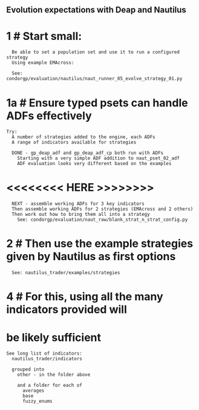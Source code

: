 ## Evolution expectations with Deap and Nautilus

  # 1 # Start small:
      Be able to set a population set and use it to run a configured strategy
      Using example EMAcross:

      See: condorgp/evaluation/nautilus/naut_runner_05_evolve_strategy_01.py

  # 1a # Ensure typed psets can handle ADFs effectively
    Try:
      A number of strategies added to the engine, each ADFs
      A range of indicators available for strategies

      DONE - gp_deap_adf and gp_deap_adf_cp both run with ADFs
        Starting with a very simple ADF addition to naut_pset_02_adf
        ADF evaluation looks very different based on the examples

# <<<<<<<< HERE >>>>>>>>

      NEXT - assemble working ADFs for 3 key indicators
      Then assemble working ADFs for 2 strategies (EMAcross and 2 others)
      Then work out how to bring them all into a strategy
        See: condorgp/evaluation/naut_raw/blank_strat_n_strat_config.py


  # 2 # Then use the example strategies given by Nautilus as first options
      See: nautilus_trader/examples/strategies

  # 4 # For this, using all the many indicators provided will
  # be likely sufficient

    See long list of indicators:
      nautilus_trader/indicators

      grouped into
        other - in the folder above

        and a folder for each of
          averages
          base
          fuzzy_enums
